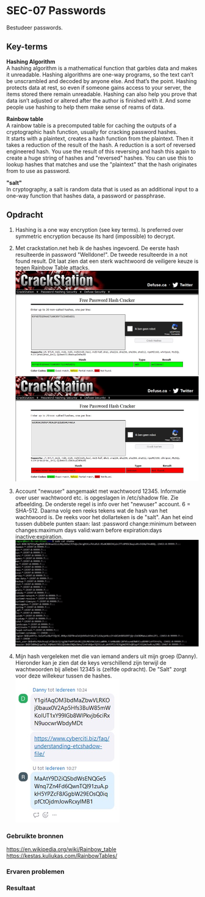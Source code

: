 # SEC-07 Passwords
Bestudeer passwords. 

## Key-terms
**Hashing Algorithm**  
A hashing algorithm is a mathematical function that garbles data and makes it unreadable.
Hashing algorithms are one-way programs, so the text can’t be unscrambled and decoded by anyone else. And that’s the point. Hashing protects data at rest, so even if someone gains access to your server, the items stored there remain unreadable. 
Hashing can also help you prove that data isn’t adjusted or altered after the author is finished with it. And some people use hashing to help them make sense of reams of data.  

**Rainbow table**  
A rainbow table is a precomputed table for caching the outputs of a cryptographic hash function, usually for cracking password hashes.  
It starts with a plaintext, creates a hash function from the plaintext. Then it takes a reduction of the result of the hash. A reduction is a sort of reversed engineered hash. You use the result of this reversing and hash this again to create a huge string of hashes and "reversed" hashes. You can use this to lookup hashes that matches and use the "plaintext" that the hash originates from to use as password.

**"salt"**  
In cryptography, a salt is random data that is used as an additional input to a one-way function that hashes data, a password or passphrase.



## Opdracht
1. Hashing is a one way encryption (see key terms). Is preferred over symmetric encryption because its hard (impossible) to decrypt.  

2. Met crackstation.net heb ik de hashes ingevoerd. De eerste hash resulteerde in password "Welldone!". De tweede resulteerde in a not found result. Dit laat zien dat een sterk wachtwoord de veiligere keuze is tegen Rainbow Table attacks.  
![](https://github.com/techgrounds/techgrounds-Rogier1978/blob/main/00_includes/04_Security/SEC_07%20crack%20pass_01.jpg)  
![](https://github.com/techgrounds/techgrounds-Rogier1978/blob/main/00_includes/04_Security/SEC_07%20crack%20pass_02.jpg)  


3. Account "newuser" aangemaakt met wachtwoord 12345. Informatie over user wachtwoord etc. is opgeslagen in /etc/shadow file. Zie afbeelding. De onderste regel is info over het "newuser" account. $6$ = SHA-512. Daarna volg een reeks tekens wat de hash van het wachtwoord is. De reeks voor het dollarteken is de "salt". Aan het eind tussen dubbele punten staan: last :password change:minimum between changes:maximum days valid:warn before expiration:days inactive:expiration.  
![](https://github.com/techgrounds/techgrounds-Rogier1978/blob/main/00_includes/04_Security/SEC_07%20etc_shadow.jpg)  
4. Mijn hash vergeleken met die van iemand anders uit mijn groep (Danny). Hieronder kan je zien dat de keys verschillend zijn terwijl de wachtwoorden bij allebei 12345 is (zelfde opdracht). De "Salt" zorgt  voor deze willekeur tussen de hashes.
![](https://github.com/techgrounds/techgrounds-Rogier1978/blob/main/00_includes/04_Security/SEC_07%20hash%20compare.jpg)  


### Gebruikte bronnen
https://en.wikipedia.org/wiki/Rainbow_table  
https://kestas.kuliukas.com/RainbowTables/  

### Ervaren problemen

### Resultaat
